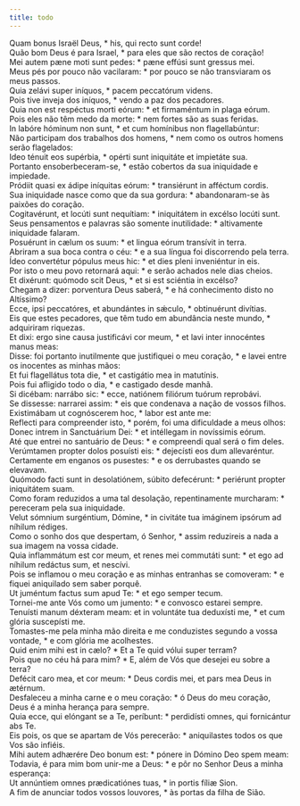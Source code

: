 ```yaml
---
title: todo
---
```

<div class="dropcap text-justify">Quam bonus Israël Deus, * his, qui recto sunt corde!</div>
<div class="dropcap text-justify">Quão bom Deus é para Israel, * para eles que são rectos de coração!</div>
<div class="text-justify">Mei autem pæne moti sunt pedes: * pæne effúsi sunt gressus mei.</div>
<div class="text-justify">Meus pés por pouco não vacilaram: * por pouco se não transviaram os meus passos.</div>
<div class="text-justify">Quia zelávi super iníquos, * pacem peccatórum videns.</div>
<div class="text-justify">Pois tive inveja dos iníquos, * vendo a paz dos pecadores.</div>
<div class="text-justify">Quia non est respéctus morti eórum: * et firmaméntum in plaga eórum.</div>
<div class="text-justify">Pois eles não têm medo da morte: * nem fortes são as suas feridas.</div>
<div class="text-justify">In labóre hóminum non sunt, * et cum homínibus non flagellabúntur:</div>
<div class="text-justify">Não participam dos trabalhos dos homens, * nem como os outros homens serão flagelados:</div>
<div class="text-justify">Ideo ténuit eos supérbia, * opérti sunt iniquitáte et impietáte sua.</div>
<div class="text-justify">Portanto ensoberbeceram-se, * estão cobertos da sua iniquidade e impiedade.</div>
<div class="text-justify">Pródiit quasi ex ádipe iníquitas eórum: * transiérunt in afféctum cordis.</div>
<div class="text-justify">Sua iniquidade nasce como que da sua gordura: * abandonaram-se às paixões do coração.</div>
<div class="text-justify">Cogitavérunt, et locúti sunt nequítiam: * iniquitátem in excélso locúti sunt.</div>
<div class="text-justify">Seus pensamentos e palavras são somente inutilidade: * altivamente iniquidade falaram.</div>
<div class="text-justify">Posuérunt in cælum os suum: * et lingua eórum transívit in terra.</div>
<div class="text-justify">Abriram a sua boca contra o céu: * e a sua língua foi discorrendo pela terra.</div>
<div class="text-justify">Ídeo convertétur pópulus meus hic: * et dies pleni inveniéntur in eis.</div>
<div class="text-justify">Por isto o meu povo retornará aqui: * e serão achados nele dias cheios.</div>
<div class="text-justify">Et dixérunt: quómodo scit Deus, * et si est sciéntia in excélso?</div>
<div class="text-justify">Chegam a dizer: porventura Deus saberá, * e há conhecimento disto no Altíssimo?</div>
<div class="text-justify">Ecce, ipsi peccatóres, et abundántes in sǽculo, * obtinuérunt divítias.</div>
<div class="text-justify">Eis que estes pecadores, que têm tudo em abundância neste mundo, * adquiriram riquezas.</div>
<div class="text-justify">Et dixi: ergo sine causa justificávi cor meum, * et lavi inter innocéntes manus meas:</div>
<div class="text-justify">Disse: foi portanto inutilmente que justifiquei o meu coração, * e lavei entre os inocentes as minhas mãos:</div>
<div class="text-justify">Et fui flagellátus tota die, * et castigátio mea in matutínis.</div>
<div class="text-justify">Pois fui afligido todo o dia, * e castigado desde manhã.</div>
<div class="text-justify">Si dicébam: narrábo sic: * ecce, natiónem filiórum tuórum reprobávi.</div>
<div class="text-justify">Se dissesse: narrarei assim: * eis que condenava a nação de vossos filhos.</div>
<div class="text-justify">Existimábam ut cognóscerem hoc, * labor est ante me:</div>
<div class="text-justify">Reflecti para compreender isto, * porém, foi uma dificuldade a meus olhos:</div>
<div class="text-justify">Donec intrem in Sanctuárium Dei: * et intéllegam in novíssimis eórum.</div>
<div class="text-justify">Até que entrei no santuário de Deus: * e compreendi qual será o fim deles.</div>
<div class="text-justify">Verúmtamen propter dolos posuísti eis: * dejecísti eos dum allevaréntur.</div>
<div class="text-justify">Certamente em enganos os pusestes: * e os derrubastes quando se elevavam.</div>
<div class="text-justify">Quómodo facti sunt in desolatiónem, súbito defecérunt: * periérunt propter iniquitátem suam.</div>
<div class="text-justify">Como foram reduzidos a uma tal desolação, repentinamente murcharam: * pereceram pela sua iniquidade.</div>
<div class="text-justify">Velut sómnium surgéntium, Dómine, * in civitáte tua imáginem ipsórum ad níhilum rédiges.</div>
<div class="text-justify">Como o sonho dos que despertam, ó Senhor, * assim reduzireis a nada a sua imagem na vossa cidade.</div>
<div class="text-justify">Quia inflammátum est cor meum, et renes mei commutáti sunt: * et ego ad níhilum redáctus sum, et nescívi.</div>
<div class="text-justify">Pois se inflamou o meu coração e as minhas entranhas se comoveram: * e fiquei aniquilado sem saber porquê.</div>
<div class="text-justify">Ut juméntum factus sum apud Te: * et ego semper tecum.</div>
<div class="text-justify">Tornei-me ante Vós como um jumento: * e convosco estarei sempre.</div>
<div class="text-justify">Tenuísti manum déxteram meam: et in voluntáte tua deduxísti me, * et cum glória suscepísti me.</div>
<div class="text-justify">Tomastes-me pela minha mão direita e me conduzistes segundo a vossa vontade, * e com glória me acolhestes.</div>
<div class="text-justify">Quid enim mihi est in cælo? * Et a Te quid vólui super terram?</div>
<div class="text-justify">Pois que no céu há para mim? * E, além de Vós que desejei eu sobre a terra?</div>
<div class="text-justify">Defécit caro mea, et cor meum: * Deus cordis mei, et pars mea Deus in ætérnum.</div>
<div class="text-justify">Desfaleceu a minha carne e o meu coração: * ó Deus do meu coração, Deus é a minha herança para sempre.</div>
<div class="text-justify">Quia ecce, qui elóngant se a Te, períbunt: * perdidísti omnes, qui fornicántur abs Te.</div>
<div class="text-justify">Eis pois, os que se apartam de Vós perecerão: * aniquilastes todos os que Vos são infiéis.</div>
<div class="text-justify">Mihi autem adhærére Deo bonum est: * pónere in Dómino Deo spem meam:</div>
<div class="text-justify">Todavia, é para mim bom unir-me a Deus: * e pôr no Senhor Deus a minha esperança:</div>
<div class="text-justify">Ut annúntiem omnes prædicatiónes tuas, * in portis fíliæ Sion.</div>
<div class="text-justify">A fim de anunciar todos vossos louvores, * às portas da filha de Sião.</div>

